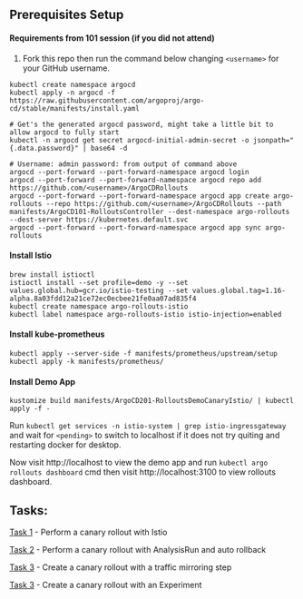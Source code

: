 ## Prerequisites Setup

#### Requirements from 101 session (if you did not attend)
1. Fork this repo then run the command below changing `<username>` for your GitHub username.

```
kubectl create namespace argocd
kubectl apply -n argocd -f https://raw.githubusercontent.com/argoproj/argo-cd/stable/manifests/install.yaml

# Get's the generated argocd password, might take a little bit to allow argocd to fully start
kubectl -n argocd get secret argocd-initial-admin-secret -o jsonpath="{.data.password}" | base64 -d

# Username: admin password: from output of command above
argocd --port-forward --port-forward-namespace argocd login
argocd --port-forward --port-forward-namespace argocd repo add https://github.com/<username>/ArgoCDRollouts
argocd --port-forward --port-forward-namespace argocd app create argo-rollouts --repo https://github.com/<username>/ArgoCDRollouts --path manifests/ArgoCD101-RolloutsController --dest-namespace argo-rollouts --dest-server https://kubernetes.default.svc
argocd --port-forward --port-forward-namespace argocd app sync argo-rollouts
```

#### Install Istio
```
brew install istioctl
istioctl install --set profile=demo -y --set values.global.hub=gcr.io/istio-testing --set values.global.tag=1.16-alpha.8a03fdd12a21ce72ec0ecbee21fe0aa07ad835f4
kubectl create namespace argo-rollouts-istio
kubectl label namespace argo-rollouts-istio istio-injection=enabled
```

#### Install kube-prometheus
```
kubectl apply --server-side -f manifests/prometheus/upstream/setup
kubectl apply -k manifests/prometheus/
```

#### Install Demo App
```
kustomize build manifests/ArgoCD201-RolloutsDemoCanaryIstio/ | kubectl apply -f -
```
Run `kubectl get services -n istio-system | grep istio-ingressgateway` and wait for `<pending>` to switch to localhost
if it does not try quiting and restarting docker for desktop.

Now visit http://localhost to view the demo app and run `kubectl argo rollouts dashboard` cmd then visit http://localhost:3100 to view rollouts
dashboard.

## Tasks:
[Task 1](Tasks-201-Rollouts/task1.md) - Perform a canary rollout with Istio

[Task 2](Tasks-201-Rollouts/task2.md) - Perform a canary rollout with AnalysisRun and auto rollback

[Task 3](Tasks-201-Rollouts/task3.md) - Create a canary rollout with a traffic mirroring step

[Task 3](Tasks-201-Rollouts/task4.md) - Create a canary rollout with an Experiment
